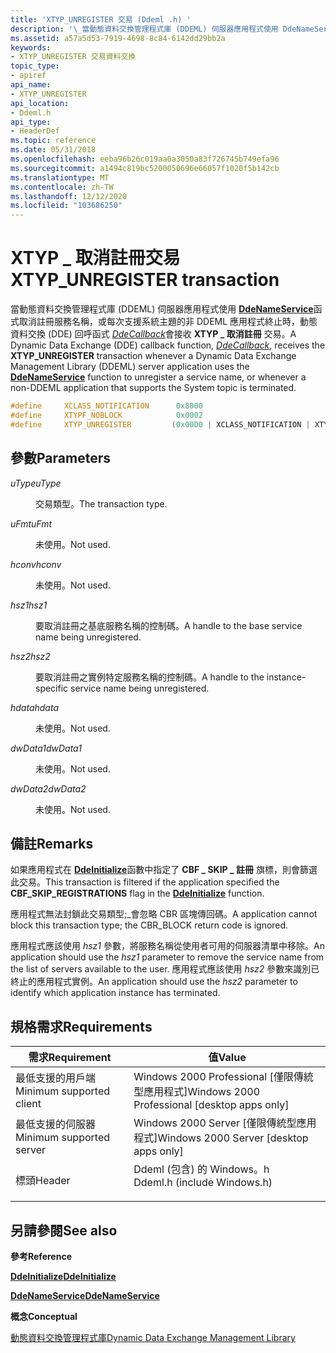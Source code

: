 ```yaml
---
title: 'XTYP_UNREGISTER 交易 (Ddeml .h) '
description: '\_當動態資料交換管理程式庫 (DDEML) 伺服器應用程式使用 DdeNameService 函式取消註冊服務名稱，或每次支援系統主題的非 DDEML 應用程式終止時，動態資料交換 (DDE) 回呼函式 DdeCallback 會接收 XTYP 取消註冊交易。'
ms.assetid: a57a5d53-7919-4698-8c84-6142dd29bb2a
keywords:
- XTYP_UNREGISTER 交易資料交換
topic_type:
- apiref
api_name:
- XTYP_UNREGISTER
api_location:
- Ddeml.h
api_type:
- HeaderDef
ms.topic: reference
ms.date: 05/31/2018
ms.openlocfilehash: eeba96b26c019aa0a3050a83f726745b749efa96
ms.sourcegitcommit: a1494c819bc5200050696e66057f1020f5b142cb
ms.translationtype: MT
ms.contentlocale: zh-TW
ms.lasthandoff: 12/12/2020
ms.locfileid: "103686250"
---
```

# <a name="xtyp_unregister-transaction"></a><span data-ttu-id="2f06d-104">XTYP \_ 取消註冊交易</span><span class="sxs-lookup"><span data-stu-id="2f06d-104">XTYP\_UNREGISTER transaction</span></span>

<span data-ttu-id="2f06d-105">當動態資料交換管理程式庫 (DDEML) 伺服器應用程式使用 [**DdeNameService**](/windows/desktop/api/Ddeml/nf-ddeml-ddenameservice)函式取消註冊服務名稱，或每次支援系統主題的非 DDEML 應用程式終止時，動態資料交換 (DDE) 回呼函式 [*DdeCallback*](/windows/win32/api/ddeml/nc-ddeml-pfncallback)會接收 **XTYP \_ 取消註冊** 交易。</span><span class="sxs-lookup"><span data-stu-id="2f06d-105">A Dynamic Data Exchange (DDE) callback function, [*DdeCallback*](/windows/win32/api/ddeml/nc-ddeml-pfncallback), receives the **XTYP\_UNREGISTER** transaction whenever a Dynamic Data Exchange Management Library (DDEML) server application uses the [**DdeNameService**](/windows/desktop/api/Ddeml/nf-ddeml-ddenameservice) function to unregister a service name, or whenever a non-DDEML application that supports the System topic is terminated.</span></span>


```C++
#define     XCLASS_NOTIFICATION      0x8000
#define     XTYPF_NOBLOCK            0x0002
#define     XTYP_UNREGISTER         (0x00D0 | XCLASS_NOTIFICATION | XTYPF_NOBLOCK)
```



## <a name="parameters"></a><span data-ttu-id="2f06d-106">參數</span><span class="sxs-lookup"><span data-stu-id="2f06d-106">Parameters</span></span>

<dl> <dt>

<span data-ttu-id="2f06d-107">*uType*</span><span class="sxs-lookup"><span data-stu-id="2f06d-107">*uType*</span></span> 
</dt> <dd>

<span data-ttu-id="2f06d-108">交易類型。</span><span class="sxs-lookup"><span data-stu-id="2f06d-108">The transaction type.</span></span>

</dd> <dt>

<span data-ttu-id="2f06d-109">*uFmt*</span><span class="sxs-lookup"><span data-stu-id="2f06d-109">*uFmt*</span></span> 
</dt> <dd>

<span data-ttu-id="2f06d-110">未使用。</span><span class="sxs-lookup"><span data-stu-id="2f06d-110">Not used.</span></span>

</dd> <dt>

<span data-ttu-id="2f06d-111">*hconv*</span><span class="sxs-lookup"><span data-stu-id="2f06d-111">*hconv*</span></span> 
</dt> <dd>

<span data-ttu-id="2f06d-112">未使用。</span><span class="sxs-lookup"><span data-stu-id="2f06d-112">Not used.</span></span>

</dd> <dt>

<span data-ttu-id="2f06d-113">*hsz1*</span><span class="sxs-lookup"><span data-stu-id="2f06d-113">*hsz1*</span></span> 
</dt> <dd>

<span data-ttu-id="2f06d-114">要取消註冊之基底服務名稱的控制碼。</span><span class="sxs-lookup"><span data-stu-id="2f06d-114">A handle to the base service name being unregistered.</span></span>

</dd> <dt>

<span data-ttu-id="2f06d-115">*hsz2*</span><span class="sxs-lookup"><span data-stu-id="2f06d-115">*hsz2*</span></span> 
</dt> <dd>

<span data-ttu-id="2f06d-116">要取消註冊之實例特定服務名稱的控制碼。</span><span class="sxs-lookup"><span data-stu-id="2f06d-116">A handle to the instance-specific service name being unregistered.</span></span>

</dd> <dt>

<span data-ttu-id="2f06d-117">*hdata*</span><span class="sxs-lookup"><span data-stu-id="2f06d-117">*hdata*</span></span> 
</dt> <dd>

<span data-ttu-id="2f06d-118">未使用。</span><span class="sxs-lookup"><span data-stu-id="2f06d-118">Not used.</span></span>

</dd> <dt>

<span data-ttu-id="2f06d-119">*dwData1*</span><span class="sxs-lookup"><span data-stu-id="2f06d-119">*dwData1*</span></span> 
</dt> <dd>

<span data-ttu-id="2f06d-120">未使用。</span><span class="sxs-lookup"><span data-stu-id="2f06d-120">Not used.</span></span>

</dd> <dt>

<span data-ttu-id="2f06d-121">*dwData2*</span><span class="sxs-lookup"><span data-stu-id="2f06d-121">*dwData2*</span></span> 
</dt> <dd>

<span data-ttu-id="2f06d-122">未使用。</span><span class="sxs-lookup"><span data-stu-id="2f06d-122">Not used.</span></span>

</dd> </dl>

## <a name="remarks"></a><span data-ttu-id="2f06d-123">備註</span><span class="sxs-lookup"><span data-stu-id="2f06d-123">Remarks</span></span>

<span data-ttu-id="2f06d-124">如果應用程式在 [**DdeInitialize**](/windows/desktop/api/Ddeml/nf-ddeml-ddeinitializea)函數中指定了 **CBF \_ SKIP \_ 註冊** 旗標，則會篩選此交易。</span><span class="sxs-lookup"><span data-stu-id="2f06d-124">This transaction is filtered if the application specified the **CBF\_SKIP\_REGISTRATIONS** flag in the [**DdeInitialize**](/windows/desktop/api/Ddeml/nf-ddeml-ddeinitializea) function.</span></span>

<span data-ttu-id="2f06d-125">應用程式無法封鎖此交易類型;\_會忽略 CBR 區塊傳回碼。</span><span class="sxs-lookup"><span data-stu-id="2f06d-125">A application cannot block this transaction type; the CBR\_BLOCK return code is ignored.</span></span>

<span data-ttu-id="2f06d-126">應用程式應該使用 *hsz1* 參數，將服務名稱從使用者可用的伺服器清單中移除。</span><span class="sxs-lookup"><span data-stu-id="2f06d-126">An application should use the *hsz1* parameter to remove the service name from the list of servers available to the user.</span></span> <span data-ttu-id="2f06d-127">應用程式應該使用 *hsz2* 參數來識別已終止的應用程式實例。</span><span class="sxs-lookup"><span data-stu-id="2f06d-127">An application should use the *hsz2* parameter to identify which application instance has terminated.</span></span>

## <a name="requirements"></a><span data-ttu-id="2f06d-128">規格需求</span><span class="sxs-lookup"><span data-stu-id="2f06d-128">Requirements</span></span>



| <span data-ttu-id="2f06d-129">需求</span><span class="sxs-lookup"><span data-stu-id="2f06d-129">Requirement</span></span> | <span data-ttu-id="2f06d-130">值</span><span class="sxs-lookup"><span data-stu-id="2f06d-130">Value</span></span> |
|-------------------------------------|--------------------------------------------------------------------------------------------------------|
| <span data-ttu-id="2f06d-131">最低支援的用戶端</span><span class="sxs-lookup"><span data-stu-id="2f06d-131">Minimum supported client</span></span><br/> | <span data-ttu-id="2f06d-132">Windows 2000 Professional \[僅限傳統型應用程式\]</span><span class="sxs-lookup"><span data-stu-id="2f06d-132">Windows 2000 Professional \[desktop apps only\]</span></span><br/>                                             |
| <span data-ttu-id="2f06d-133">最低支援的伺服器</span><span class="sxs-lookup"><span data-stu-id="2f06d-133">Minimum supported server</span></span><br/> | <span data-ttu-id="2f06d-134">Windows 2000 Server \[僅限傳統型應用程式\]</span><span class="sxs-lookup"><span data-stu-id="2f06d-134">Windows 2000 Server \[desktop apps only\]</span></span><br/>                                                   |
| <span data-ttu-id="2f06d-135">標頭</span><span class="sxs-lookup"><span data-stu-id="2f06d-135">Header</span></span><br/>                   | <dl> <span data-ttu-id="2f06d-136"><dt>Ddeml (包含) 的 Windows。h </dt></span><span class="sxs-lookup"><span data-stu-id="2f06d-136"><dt>Ddeml.h (include Windows.h)</dt></span></span> </dl> |



## <a name="see-also"></a><span data-ttu-id="2f06d-137">另請參閱</span><span class="sxs-lookup"><span data-stu-id="2f06d-137">See also</span></span>

<dl> <dt>

<span data-ttu-id="2f06d-138">**參考**</span><span class="sxs-lookup"><span data-stu-id="2f06d-138">**Reference**</span></span>
</dt> <dt>

[<span data-ttu-id="2f06d-139">**DdeInitialize**</span><span class="sxs-lookup"><span data-stu-id="2f06d-139">**DdeInitialize**</span></span>](/windows/desktop/api/Ddeml/nf-ddeml-ddeinitializea)
</dt> <dt>

[<span data-ttu-id="2f06d-140">**DdeNameService**</span><span class="sxs-lookup"><span data-stu-id="2f06d-140">**DdeNameService**</span></span>](/windows/desktop/api/Ddeml/nf-ddeml-ddenameservice)
</dt> <dt>

<span data-ttu-id="2f06d-141">**概念**</span><span class="sxs-lookup"><span data-stu-id="2f06d-141">**Conceptual**</span></span>
</dt> <dt>

[<span data-ttu-id="2f06d-142">動態資料交換管理程式庫</span><span class="sxs-lookup"><span data-stu-id="2f06d-142">Dynamic Data Exchange Management Library</span></span>](dynamic-data-exchange-management-library.md)
</dt> </dl>

 

